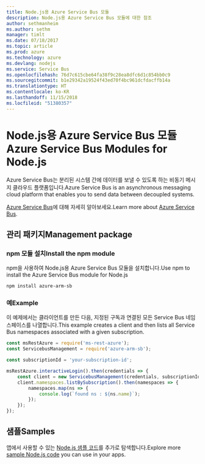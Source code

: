 ```yaml
---
title: Node.js용 Azure Service Bus 모듈
description: Node.js용 Azure Service Bus 모듈에 대한 참조
author: sethmanheim
ms.author: sethm
manager: timlt
ms.date: 07/18/2017
ms.topic: article
ms.prod: azure
ms.technology: azure
ms.devlang: nodejs
ms.service: Service Bus
ms.openlocfilehash: 76d7c615cbe64fa38f9c28ea8dfc6d1c854bb0c9
ms.sourcegitcommit: b1e29342a19524f43ed70f4bc961dcfdacffb14a
ms.translationtype: HT
ms.contentlocale: ko-KR
ms.lasthandoff: 11/15/2018
ms.locfileid: "51380357"
---
```

# <a name="azure-service-bus-modules-for-nodejs"></a><span data-ttu-id="58bf6-103">Node.js용 Azure Service Bus 모듈</span><span class="sxs-lookup"><span data-stu-id="58bf6-103">Azure Service Bus Modules for Node.js</span></span>

<span data-ttu-id="58bf6-104">Azure Service Bus는 분리된 시스템 간에 데이터를 보낼 수 있도록 하는 비동기 메시지 클라우드 플랫폼입니다.</span><span class="sxs-lookup"><span data-stu-id="58bf6-104">Azure Service Bus is an asynchronous messaging cloud platform that enables you to send data between decoupled systems.</span></span>

<span data-ttu-id="58bf6-105">[Azure Service Bus](https://docs.microsoft.com/azure/service-bus-messaging/service-bus-messaging-overview)에 대해 자세히 알아보세요.</span><span class="sxs-lookup"><span data-stu-id="58bf6-105">Learn more about [Azure Service Bus](https://docs.microsoft.com/azure/service-bus-messaging/service-bus-messaging-overview).</span></span>

## <a name="management-package"></a><span data-ttu-id="58bf6-106">관리 패키지</span><span class="sxs-lookup"><span data-stu-id="58bf6-106">Management package</span></span>

### <a name="install-the-npm-module"></a><span data-ttu-id="58bf6-107">npm 모듈 설치</span><span class="sxs-lookup"><span data-stu-id="58bf6-107">Install the npm module</span></span>

<span data-ttu-id="58bf6-108">npm을 사용하여 Node.js용 Azure Service Bus 모듈을 설치합니다.</span><span class="sxs-lookup"><span data-stu-id="58bf6-108">Use npm to install the Azure Service Bus module for Node.js</span></span>

```bash
npm install azure-arm-sb
```

### <a name="example"></a><span data-ttu-id="58bf6-109">예</span><span class="sxs-lookup"><span data-stu-id="58bf6-109">Example</span></span>

<span data-ttu-id="58bf6-110">이 예제에서는 클라이언트를 만든 다음, 지정된 구독과 연결된 모든 Service Bus 네임스페이스를 나열합니다.</span><span class="sxs-lookup"><span data-stu-id="58bf6-110">This example creates a client and then lists all Service Bus namespaces associated with a given subscription.</span></span>

```javascript
const msRestAzure = require('ms-rest-azure');
const ServicebusManagement = require('azure-arm-sb');

const subscriptionId = 'your-subscription-id';

msRestAzure.interactiveLogin().then(credentials => {
    const client = new ServicebusManagement(credentials, subscriptionId);
    client.namespaces.listBySubscription().then(namespaces => {
        namespaces.map(ns => {
            console.log(`found ns : ${ns.name}`);
        });
    });
});
```

## <a name="samples"></a><span data-ttu-id="58bf6-111">샘플</span><span class="sxs-lookup"><span data-stu-id="58bf6-111">Samples</span></span>

<span data-ttu-id="58bf6-112">앱에서 사용할 수 있는 [Node.js 샘플 코드](https://azure.microsoft.com/resources/samples/?platform=nodejs)를 추가로 탐색합니다.</span><span class="sxs-lookup"><span data-stu-id="58bf6-112">Explore more [sample Node.js code](https://azure.microsoft.com/resources/samples/?platform=nodejs) you can use in your apps.</span></span>
